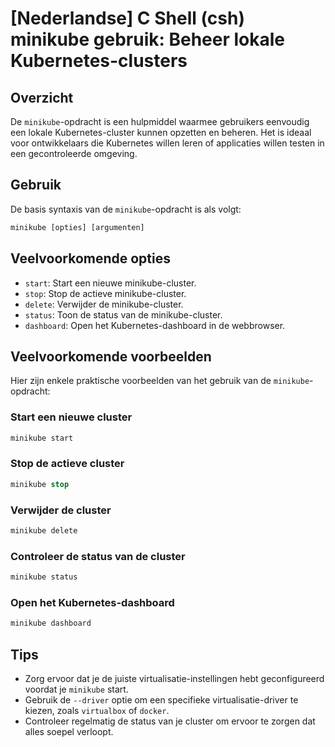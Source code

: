 # [Nederlandse] C Shell (csh) minikube gebruik: Beheer lokale Kubernetes-clusters

## Overzicht
De `minikube`-opdracht is een hulpmiddel waarmee gebruikers eenvoudig een lokale Kubernetes-cluster kunnen opzetten en beheren. Het is ideaal voor ontwikkelaars die Kubernetes willen leren of applicaties willen testen in een gecontroleerde omgeving.

## Gebruik
De basis syntaxis van de `minikube`-opdracht is als volgt:

```csh
minikube [opties] [argumenten]
```

## Veelvoorkomende opties
- `start`: Start een nieuwe minikube-cluster.
- `stop`: Stop de actieve minikube-cluster.
- `delete`: Verwijder de minikube-cluster.
- `status`: Toon de status van de minikube-cluster.
- `dashboard`: Open het Kubernetes-dashboard in de webbrowser.

## Veelvoorkomende voorbeelden
Hier zijn enkele praktische voorbeelden van het gebruik van de `minikube`-opdracht:

### Start een nieuwe cluster
```csh
minikube start
```

### Stop de actieve cluster
```csh
minikube stop
```

### Verwijder de cluster
```csh
minikube delete
```

### Controleer de status van de cluster
```csh
minikube status
```

### Open het Kubernetes-dashboard
```csh
minikube dashboard
```

## Tips
- Zorg ervoor dat je de juiste virtualisatie-instellingen hebt geconfigureerd voordat je `minikube` start.
- Gebruik de `--driver` optie om een specifieke virtualisatie-driver te kiezen, zoals `virtualbox` of `docker`.
- Controleer regelmatig de status van je cluster om ervoor te zorgen dat alles soepel verloopt.